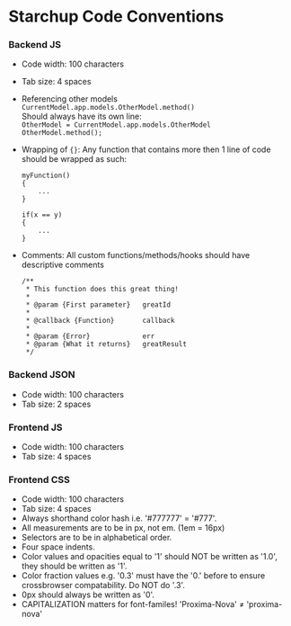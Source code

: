 Starchup Code Conventions
=========================

### Backend JS

* Code width: 100 characters
* Tab size: 4 spaces

* Referencing other models `CurrentModel.app.models.OtherModel.method()`  
	Should always have its own line:  
  `OtherModel = CurrentModel.app.models.OtherModel`  
  `OtherModel.method();`

* Wrapping of `{}`: Any function that contains more then 1 line of code should be wrapped as such:
  ```
  myFunction()
  {
      ...
  }
  ```
  ```
  if(x == y)
  {
      ...
  }
  ```
  
* Comments: All custom functions/methods/hooks should have descriptive comments
  ```
  /**
   * This function does this great thing!
   *
   * @param {First parameter}   greatId
   *
   * @callback {Function}       callback
   *
   * @param {Error}             err
   * @param {What it returns}   greatResult
   */
   ```


### Backend JSON

* Code width: 100 characters
* Tab size: 2 spaces


### Frontend JS

* Code width: 100 characters
* Tab size: 4 spaces


### Frontend CSS

* Code width: 100 characters
* Tab size: 4 spaces
* Always shorthand color hash i.e. '#777777' = '#777'.
* All measurements are to be in px, not em. (1em = 16px)
* Selectors are to be in alphabetical order.
* Four space indents.
* Color values and opacities equal to '1' should NOT be written as '1.0', they should be written as '1'.
* Color fraction values e.g. '0.3' must have the '0.' before to ensure crossbrowser compatability. Do NOT do '.3'.
* 0px should always be written as '0'.
* CAPITALIZATION matters for font-familes! 'Proxima-Nova' ≠ 'proxima-nova'
